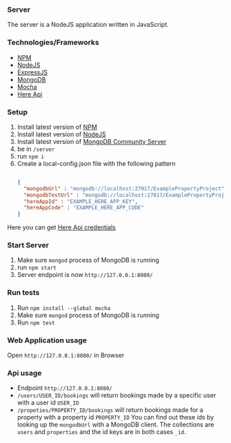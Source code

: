### Server
The server is a NodeJS application written in JavaScript.

### Technologies/Frameworks
* [NPM](https://www.npmjs.com/)
* [NodeJS](https://nodejs.org/en/)
* [ExpressJS](https://expressjs.com/)
* [MongoDB](https://www.mongodb.com/)
* [Mocha](https://mochajs.org/)
* [Here Api](https://developer.here.com/)

### Setup
1. Install latest version of [NPM](https://www.npmjs.com/)
2. Install latest version of [NodeJS](https://nodejs.org/en/)
2. Install latest version of [MongoDB Community Server](https://www.mongodb.com/download-center/community)
3. be in `/server`
4. run `npm i`
5. Create a local-config.json file with the following pattern
    ```json

    {
      "mongodbUrl" : "mongodb://localhost:27017/ExamplePropertyProject",
      "mongodbTestUrl" : "mongodb://localhost:27017/ExamplePropertyProjectTest",
      "hereAppId" : "EXAMPLE_HERE_APP_KEY",
      "hereAppCode" : "EXAMPLE_HERE_APP_CODE"
    }

   ````
  Here you can get [Here Api credentials](https://developer.here.com/)

### Start Server
1. Make sure `mongod` process of MongoDB is running
2. run `npm start`
3. Server endpoint is now `http://127.0.0.1:8080/`

### Run tests
1. Run `npm install --global mocha`
2. Make sure `mongod` process of MongoDB is running
3. Run `npm test`

### Web Application usage
Open `http://127.0.0.1:8080/` in Browser

### Api usage
* Endpoint `http://127.0.0.1:8080/`
* `/users/USER_ID/bookings` will return bookings made by a specific user with a user id `USER_ID` 
* `/propeties/PROPERTY_ID/bookings` will return bookings made for a property with a property id `PROPERTY_ID`
You can find out these ids by looking up the `mongodbUrl` with a MongoDB client.
The collections are `users` and `properties` and the id keys are in both cases `_id`.

